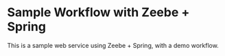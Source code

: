 # Sample Workflow with Zeebe + Spring
This is a sample web service using Zeebe + Spring, with a demo workflow.
